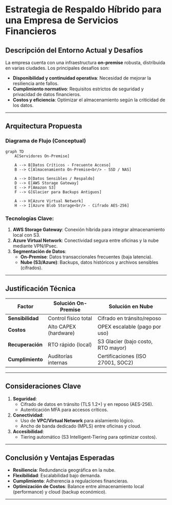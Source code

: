 # Estrategia de Respaldo Híbrido para una Empresa de Servicios Financieros

## Descripción del Entorno Actual y Desafíos

La empresa cuenta con una infraestructura **on-premise** robusta, distribuida en varias ciudades. Los principales desafíos son:
- **Disponibilidad y continuidad operativa**: Necesidad de mejorar la resiliencia ante fallos.
- **Cumplimiento normativo**: Requisitos estrictos de seguridad y privacidad de datos financieros.
- **Costos y eficiencia**: Optimizar el almacenamiento según la criticidad de los datos.

---

## Arquitectura Propuesta

### Diagrama de Flujo (Conceptual)

```mermaid
graph TD
    A[Servidores On-Premise]

    A --> B[Datos Críticos - Frecuente Acceso]
    B --> C[Almacenamiento On-Premise<br/> - SSD / NAS]

    A --> D[Datos Sensibles / Respaldo]
    D --> E[AWS Storage Gateway]
    E --> F[Amazon S3]
    F --> G[Glacier para Backups Antiguos]

    A --> H[Azure Virtual Network]
    H --> I[Azure Blob Storage<br/> - Cifrado AES-256]
```

### Tecnologías Clave:
1. **AWS Storage Gateway**: Conexión híbrida para integrar almacenamiento local con S3.
2. **Azure Virtual Network**: Conectividad segura entre oficinas y la nube mediante VPN/IPsec.
3. **Segmentación de Datos**:
   - **On-Premise**: Datos transaccionales frecuentes (baja latencia).
   - **Nube (S3/Azure)**: Backups, datos históricos y archivos sensibles (cifrados).

---

## Justificación Técnica

| Factor                | Solución On-Premise          | Solución en Nube               |
|-----------------------|-----------------------------|--------------------------------|
| **Sensibilidad**      | Control físico total        | Cifrado en tránsito/reposo    |
| **Costos**            | Alto CAPEX (hardware)       | OPEX escalable (pago por uso) |
| **Recuperación**      | RTO rápido (local)          | S3 Glacier (bajo costo, RTO mayor) |
| **Cumplimiento**      | Auditorías internas         | Certificaciones (ISO 27001, SOC2) |

---

## Consideraciones Clave

1. **Seguridad**:
   - Cifrado de datos en tránsito (TLS 1.2+) y en reposo (AES-256).
   - Autenticación MFA para accesos críticos.
2. **Conectividad**:
   - Uso de **VPC/Virtual Network** para aislamiento lógico.
   - Ancho de banda dedicado (MPLS) entre oficinas y cloud.
3. **Accesibilidad**:
   - Tiering automático (S3 Intelligent-Tiering para optimizar costos).

---

## Conclusión y Ventajas Esperadas

- **Resiliencia**: Redundancia geográfica en la nube.
- **Flexibilidad**: Escalabilidad bajo demanda.
- **Cumplimiento**: Adherencia a regulaciones financieras.
- **Optimización de Costos**: Balance entre almacenamiento local (performance) y cloud (backup económico).

---
